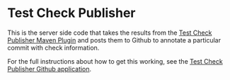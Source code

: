 Test Check Publisher
====================

This is the server side code that takes the results from the
[Test Check Publisher Maven Plugin](https://github.com/j256/test-check-publisher-maven-plugin) and posts them to Github
to annotate a particular commit with check information.

For the full instructions about how to get this working, see the
[Test Check Publisher Github application](https://github.com/apps/test-check-publisher).
